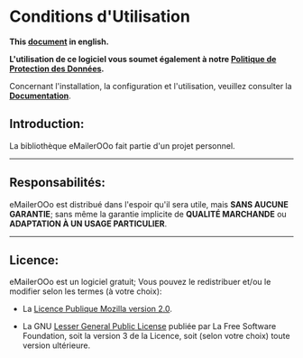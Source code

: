 
# Conditions d'Utilisation

**This [document][1] in english.**

**L'utilisation de ce logiciel vous soumet également à notre [Politique de Protection des Données][2].**

Concernant l'installation, la configuration et l'utilisation, veuillez consulter la **[Documentation][3]**.

## Introduction:

La bibliothèque eMailerOOo fait partie d'un projet personnel.

___
## Responsabilités:

eMailerOOo est distribué dans l'espoir qu'il sera utile,
mais **SANS AUCUNE GARANTIE**; sans même la garantie implicite de
**QUALITÉ MARCHANDE** ou **ADAPTATION À UN USAGE PARTICULIER**.

___
## Licence:

eMailerOOo est un logiciel gratuit; Vous pouvez le redistribuer et/ou
le modifier selon les termes (à votre choix):

- La [Licence Publique Mozilla version 2.0][4].

- La GNU [Lesser General Public License][5] publiée par La Free Software Foundation,
soit la version 3 de la Licence, soit (selon votre choix) toute version ultérieure.

[1]: <https://prrvchr.github.io/eMailerOOo/source/eMailerOOo/registration/TermsOfUse_en>
[2]: <https://prrvchr.github.io/eMailerOOo/source/eMailerOOo/registration/PrivacyPolicy_fr>
[3]: <https://prrvchr.github.io/eMailerOOo/README_fr>
[4]: <http://mozilla.org/MPL/2.0/>
[5]: <http://www.gnu.org/licenses/lgpl-3.0.html>
